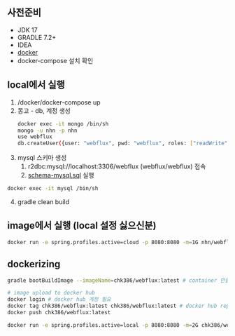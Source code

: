 ## 사전준비
- JDK 17
- GRADLE 7.2+
- IDEA
- [docker](https://docs.docker.com/desktop/mac/install/)
- docker-compose 설치 확인

## local에서 실행
1. /docker/docker-compose up
2. 몽고 - db, 계정 생성
    ```bash
    docker exec -it mongo /bin/sh
    mongo -u nhn -p nhn
    use webflux
    db.createUser({user: "webflux", pwd: "webflux", roles: ["readWrite"]})
    ```
3. mysql 스키마 생성
   1. r2dbc:mysql://localhost:3306/webflux (webflux/webflux) 접속
   2. [schema-mysql.sql](/src/main/resources/schema-mysql.sql) 실행
```bash
docker exec -it mysql /bin/sh

```
4. gradle clean build

## image에서 실행 (local 설정 싫으신분)
```bash
docker run -e spring.profiles.active=cloud -p 8080:8080 -m=1G nhn/webflux
```

## dockerizing
```bash
gradle bootBuildImage --imageName=chk386/webflux:latest # container 만들기

# image upload to docker hub
docker login # docker hub 계정 필요
docker tag chk386/webflux:latest chk386/webflux:latest # docker hub repository로 변경필요
docker push chk386/webflux:latest

docker run -e spring.profiles.active=local -p 8080:8080 -m=2G chk386/webflux # 실행
```

